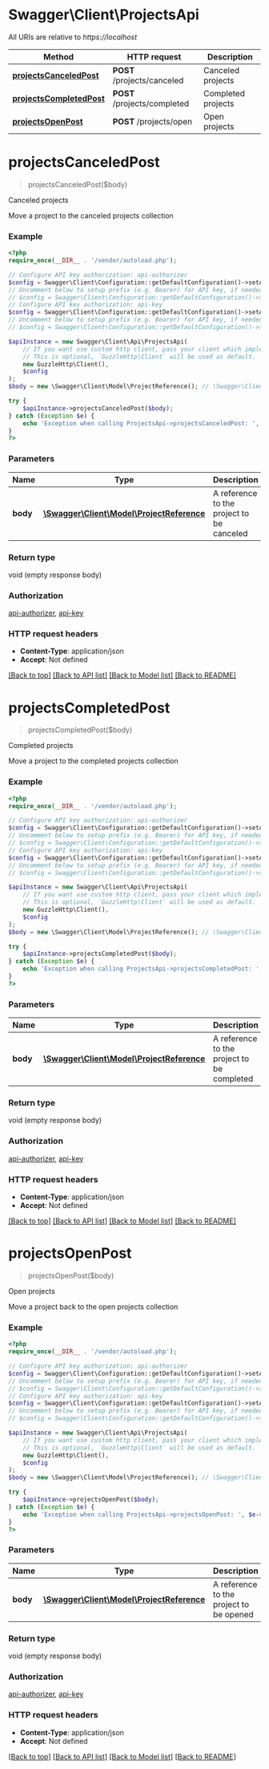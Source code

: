 # Swagger\Client\ProjectsApi

All URIs are relative to *https://localhost*

Method | HTTP request | Description
------------- | ------------- | -------------
[**projectsCanceledPost**](ProjectsApi.md#projectsCanceledPost) | **POST** /projects/canceled | Canceled projects
[**projectsCompletedPost**](ProjectsApi.md#projectsCompletedPost) | **POST** /projects/completed | Completed projects
[**projectsOpenPost**](ProjectsApi.md#projectsOpenPost) | **POST** /projects/open | Open projects


# **projectsCanceledPost**
> projectsCanceledPost($body)

Canceled projects

Move a project to the canceled projects collection

### Example
```php
<?php
require_once(__DIR__ . '/vendor/autoload.php');

// Configure API key authorization: api-authorizer
$config = Swagger\Client\Configuration::getDefaultConfiguration()->setApiKey('x-api-key', 'YOUR_API_KEY');
// Uncomment below to setup prefix (e.g. Bearer) for API key, if needed
// $config = Swagger\Client\Configuration::getDefaultConfiguration()->setApiKeyPrefix('x-api-key', 'Bearer');
// Configure API key authorization: api-key
$config = Swagger\Client\Configuration::getDefaultConfiguration()->setApiKey('x-api-key', 'YOUR_API_KEY');
// Uncomment below to setup prefix (e.g. Bearer) for API key, if needed
// $config = Swagger\Client\Configuration::getDefaultConfiguration()->setApiKeyPrefix('x-api-key', 'Bearer');

$apiInstance = new Swagger\Client\Api\ProjectsApi(
    // If you want use custom http client, pass your client which implements `GuzzleHttp\ClientInterface`.
    // This is optional, `GuzzleHttp\Client` will be used as default.
    new GuzzleHttp\Client(),
    $config
);
$body = new \Swagger\Client\Model\ProjectReference(); // \Swagger\Client\Model\ProjectReference | A reference to the project to be canceled

try {
    $apiInstance->projectsCanceledPost($body);
} catch (Exception $e) {
    echo 'Exception when calling ProjectsApi->projectsCanceledPost: ', $e->getMessage(), PHP_EOL;
}
?>
```

### Parameters

Name | Type | Description  | Notes
------------- | ------------- | ------------- | -------------
 **body** | [**\Swagger\Client\Model\ProjectReference**](../Model/ProjectReference.md)| A reference to the project to be canceled |

### Return type

void (empty response body)

### Authorization

[api-authorizer](../../README.md#api-authorizer), [api-key](../../README.md#api-key)

### HTTP request headers

 - **Content-Type**: application/json
 - **Accept**: Not defined

[[Back to top]](#) [[Back to API list]](../../README.md#documentation-for-api-endpoints) [[Back to Model list]](../../README.md#documentation-for-models) [[Back to README]](../../README.md)

# **projectsCompletedPost**
> projectsCompletedPost($body)

Completed projects

Move a project to the completed projects collection

### Example
```php
<?php
require_once(__DIR__ . '/vendor/autoload.php');

// Configure API key authorization: api-authorizer
$config = Swagger\Client\Configuration::getDefaultConfiguration()->setApiKey('x-api-key', 'YOUR_API_KEY');
// Uncomment below to setup prefix (e.g. Bearer) for API key, if needed
// $config = Swagger\Client\Configuration::getDefaultConfiguration()->setApiKeyPrefix('x-api-key', 'Bearer');
// Configure API key authorization: api-key
$config = Swagger\Client\Configuration::getDefaultConfiguration()->setApiKey('x-api-key', 'YOUR_API_KEY');
// Uncomment below to setup prefix (e.g. Bearer) for API key, if needed
// $config = Swagger\Client\Configuration::getDefaultConfiguration()->setApiKeyPrefix('x-api-key', 'Bearer');

$apiInstance = new Swagger\Client\Api\ProjectsApi(
    // If you want use custom http client, pass your client which implements `GuzzleHttp\ClientInterface`.
    // This is optional, `GuzzleHttp\Client` will be used as default.
    new GuzzleHttp\Client(),
    $config
);
$body = new \Swagger\Client\Model\ProjectReference(); // \Swagger\Client\Model\ProjectReference | A reference to the project to be completed

try {
    $apiInstance->projectsCompletedPost($body);
} catch (Exception $e) {
    echo 'Exception when calling ProjectsApi->projectsCompletedPost: ', $e->getMessage(), PHP_EOL;
}
?>
```

### Parameters

Name | Type | Description  | Notes
------------- | ------------- | ------------- | -------------
 **body** | [**\Swagger\Client\Model\ProjectReference**](../Model/ProjectReference.md)| A reference to the project to be completed |

### Return type

void (empty response body)

### Authorization

[api-authorizer](../../README.md#api-authorizer), [api-key](../../README.md#api-key)

### HTTP request headers

 - **Content-Type**: application/json
 - **Accept**: Not defined

[[Back to top]](#) [[Back to API list]](../../README.md#documentation-for-api-endpoints) [[Back to Model list]](../../README.md#documentation-for-models) [[Back to README]](../../README.md)

# **projectsOpenPost**
> projectsOpenPost($body)

Open projects

Move a project back to the open projects collection

### Example
```php
<?php
require_once(__DIR__ . '/vendor/autoload.php');

// Configure API key authorization: api-authorizer
$config = Swagger\Client\Configuration::getDefaultConfiguration()->setApiKey('x-api-key', 'YOUR_API_KEY');
// Uncomment below to setup prefix (e.g. Bearer) for API key, if needed
// $config = Swagger\Client\Configuration::getDefaultConfiguration()->setApiKeyPrefix('x-api-key', 'Bearer');
// Configure API key authorization: api-key
$config = Swagger\Client\Configuration::getDefaultConfiguration()->setApiKey('x-api-key', 'YOUR_API_KEY');
// Uncomment below to setup prefix (e.g. Bearer) for API key, if needed
// $config = Swagger\Client\Configuration::getDefaultConfiguration()->setApiKeyPrefix('x-api-key', 'Bearer');

$apiInstance = new Swagger\Client\Api\ProjectsApi(
    // If you want use custom http client, pass your client which implements `GuzzleHttp\ClientInterface`.
    // This is optional, `GuzzleHttp\Client` will be used as default.
    new GuzzleHttp\Client(),
    $config
);
$body = new \Swagger\Client\Model\ProjectReference(); // \Swagger\Client\Model\ProjectReference | A reference to the project to be opened

try {
    $apiInstance->projectsOpenPost($body);
} catch (Exception $e) {
    echo 'Exception when calling ProjectsApi->projectsOpenPost: ', $e->getMessage(), PHP_EOL;
}
?>
```

### Parameters

Name | Type | Description  | Notes
------------- | ------------- | ------------- | -------------
 **body** | [**\Swagger\Client\Model\ProjectReference**](../Model/ProjectReference.md)| A reference to the project to be opened |

### Return type

void (empty response body)

### Authorization

[api-authorizer](../../README.md#api-authorizer), [api-key](../../README.md#api-key)

### HTTP request headers

 - **Content-Type**: application/json
 - **Accept**: Not defined

[[Back to top]](#) [[Back to API list]](../../README.md#documentation-for-api-endpoints) [[Back to Model list]](../../README.md#documentation-for-models) [[Back to README]](../../README.md)

